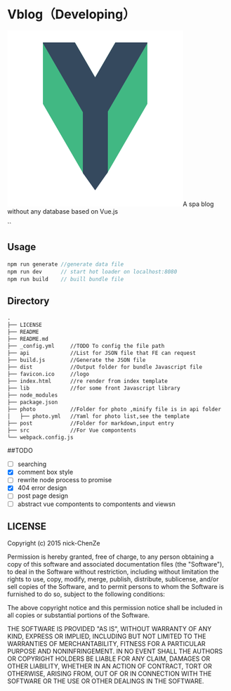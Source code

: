 # Vblog（Developing）

![logo](./logo.png)A spa blog without any database based on Vue.js

``
## Usage
```js
npm run generate //generate data file
npm run dev      // start hot loader on localhost:8080
npm run build    // buill bundle file
```
## Directory
```
.
├── LICENSE
├── README
├── README.md
├── _config.yml     //TODO To config the file path
├── api             //List for JSON file that FE can request
├── build.js        //Generate the JSON file
├── dist            //Output folder for bundle Javascript file
├── favicon.ico     //logo
├── index.html      //re render from index template
├── lib             //for some front Javascript library
├── node_modules 
├── package.json   
├── photo           //Folder for photo ,minify file is in api folder
│   ├── photo.yml   //Yaml for photo list,see the template
├── post			//Folder for markdown,input entry
├── src             //For Vue compontents
└── webpack.config.js
```

##TODO


- [ ] searching
- [x] comment box style
- [ ] rewrite node process to promise
- [x] 404 error design
- [ ] post page design
- [ ] abstract vue compontents to compontents and viewsn

## LICENSE
Copyright (c) 2015 nick-ChenZe

Permission is hereby granted, free of charge, to any person obtaining a copy
of this software and associated documentation files (the "Software"), to deal
in the Software without restriction, including without limitation the rights
to use, copy, modify, merge, publish, distribute, sublicense, and/or sell
copies of the Software, and to permit persons to whom the Software is
furnished to do so, subject to the following conditions:

The above copyright notice and this permission notice shall be included in all
copies or substantial portions of the Software.

THE SOFTWARE IS PROVIDED "AS IS", WITHOUT WARRANTY OF ANY KIND, EXPRESS OR
IMPLIED, INCLUDING BUT NOT LIMITED TO THE WARRANTIES OF MERCHANTABILITY,
FITNESS FOR A PARTICULAR PURPOSE AND NONINFRINGEMENT. IN NO EVENT SHALL THE
AUTHORS OR COPYRIGHT HOLDERS BE LIABLE FOR ANY CLAIM, DAMAGES OR OTHER
LIABILITY, WHETHER IN AN ACTION OF CONTRACT, TORT OR OTHERWISE, ARISING FROM,
OUT OF OR IN CONNECTION WITH THE SOFTWARE OR THE USE OR OTHER DEALINGS IN THE
SOFTWARE.
